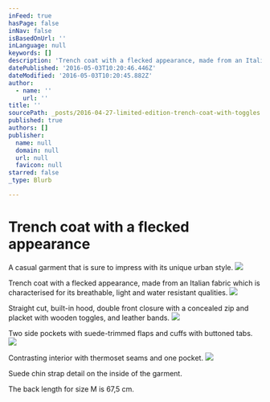 ```yaml
---
inFeed: true
hasPage: false
inNav: false
isBasedOnUrl: ''
inLanguage: null
keywords: []
description: 'Trench coat with a flecked appearance, made from an Italian fabric which is characterised for its breathable, light and water resistant qualities. '
datePublished: '2016-05-03T10:20:46.446Z'
dateModified: '2016-05-03T10:20:45.882Z'
author:
  - name: ''
    url: ''
title: ''
sourcePath: _posts/2016-04-27-limited-edition-trench-coat-with-toggles.md
published: true
authors: []
publisher:
  name: null
  domain: null
  url: null
  favicon: null
starred: false
_type: Blurb

---
```

# Trench coat with a flecked appearance

A casual garment that is sure to impress with its unique urban style.
![](https://s3-us-west-2.amazonaws.com/the-grid-img/p/ff5323f142915e1530b81cd607235a2561061c8a.jpg)

Trench coat with a flecked appearance, made from an Italian fabric which is characterised for its breathable, light and water resistant qualities. ![](https://the-grid-user-content.s3-us-west-2.amazonaws.com/b991b209-ceaa-4860-bae2-4e3725fbf85d.jpg)

Straight cut, built-in hood, double front closure with a concealed zip and placket with wooden toggles, and leather bands. ![](https://the-grid-user-content.s3-us-west-2.amazonaws.com/41d351c7-95dd-48d3-8de3-ac9ccfb668ae.jpg)

Two side pockets with suede-trimmed flaps and cuffs with buttoned tabs. ![](https://the-grid-user-content.s3-us-west-2.amazonaws.com/85ea28fc-58ec-4a2b-9f88-e092ca91b65c.jpg)

Contrasting interior with thermoset seams and one pocket. ![](https://the-grid-user-content.s3-us-west-2.amazonaws.com/12dae83c-5588-4bad-ba4b-c788ea731afa.jpg)

Suede chin strap detail on the inside of the garment. 

The back length for size M is 67,5 cm.
